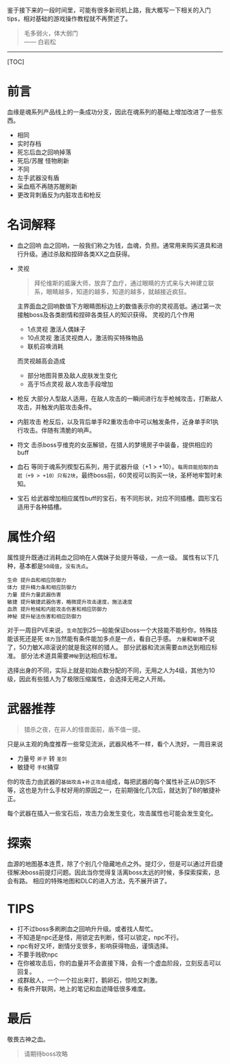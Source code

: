 鉴于接下来的一段时间里，可能有很多新司机上路，我大概写一下相关的入门tips，相对基础的游戏操作教程就不再赘述了。

> 毛多弱火，体大弱门     
—— 白岩松

***
[TOC]
# 前言
血缘是魂系列产品线上的一条成功分支，因此在魂系列的基础上增加改进了一些东西。
- 相同
 - 实时存档
 - 死忘后血之回响掉落
 - 死后/苏醒 怪物刷新
- 不同
 - 左手武器没有盾
 - 采血瓶不再随苏醒刷新
 - 更改背刺盾反为内脏攻击和枪反

# 名词解释
- 血之回响
    血之回响，一般我们称之为钱，血魂，负担。通常用来购买道具和进行升级。通过杀敌和捏碎各类XX之血获得。
- 灵视
    > 拜伦维斯的威廉大师，放弃了血疗，通过眼睛的方式来与大神建立联系，眼睛越多，知道的越多，知道的越多，就越接近疯狂。
    
    主界面血之回响数值下方眼睛图标边上的数值表示你的灵视高低。通过第一次接触boss及各类剧情和捏碎各类狂人的知识获得。
    灵视的几个作用

    - 1点灵视 激活人偶妹子 
    - 10点灵视 激活灵视商人，激活购买特殊物品
    - 联机召唤消耗

    而灵视越高会造成

    - 部分地图背景及敌人皮肤发生变化
    - 高于15点灵视 敌人攻击手段增加
 
- 枪反
    大部分人型敌人适用，在敌人攻击的一瞬间进行左手枪械攻击，打断敌人攻击，并触发内脏攻击条件。
- 内脏攻击
    枪反后，以及背后单手R2重攻击命中可以触发条件，近身单手R1执行攻击。伴随有清脆的响声。
-  符文
    击杀boss亨维克的女巫解锁，在猎人的梦境房子中装备，提供相应的buff
- 血石
    等同于魂系列楔型石系列，用于武器升级（+1 > +10）。`每周目能拾取的血岩（+9 > +10）只有2块`，最终boss前，60灵视可以购买一块，圣杯地牢暂时未知。
- 宝石
    给武器增加相应属性buff的宝石，有不同形状，对应不同插槽。圆形宝石适用于各种插槽。

# 属性介绍
属性提升既通过消耗血之回响在人偶妹子处提升等级，一点一级。
属性有以下几种，基本都是`50阈值`，`没有洗点`。
```
生命 提升血和相应防御力
体力 提升精力条和相应防御力
力量 提升力量武器伤害
敏捷 提升敏捷武器伤害，略微提升攻击速度，施法速度
血质 提升枪械和内脏攻击伤害和相应防御力
神秘 提升秘法伤害和相应防御力
```
对于一周目PVE来说，`生命`加到25一般能保证boss一个大技能不能秒你，特殊技能该死还是死
`体力`当然能有条件能加多点是一点，看自己手感。
`力量`和`敏捷`不说了，50力敏XJB滚说的就是我这样的猎人。
部分武器和流派需要`血质`达到相应标准。
部分法术道具需要`神秘`到达相应标准。

 选择出身的不同，实际上就是初始点数分配的不同，无用之人为4级，其他为10级，因此有些猎人为了极限压缩属性，会选择无用之人开局。

# 武器推荐
>猎杀之夜，在非人的怪兽面前，盾不值一提。

只是从主观的角度推荐一些常见流派，武器风格不一样，看个人洗好。一周目来说
- 力量号 `斧子` 转 `圣剑` 
- 敏捷号 `手杖`捅穿

你的攻击力由武器的`基础攻击`+`补正攻击`组成，每把武器的每个属性补正从D到S不等，这也是为什么手杖好用的原因之一，在前期强化几次后，就达到了B的敏捷补正。

每个武器在插入一些宝石后，攻击力会发生变化，攻击属性也可能会发生变化。

# 探索
血源的地图基本连贯，除了个别几个隐藏地点之外。提灯少，但是可以通过开启捷径解决boss前提灯问题。因此当你觉得复活离boss太远的时候，多探索探索，总会有路。
相应的特殊地图和DLC的进入方法，先不展开讲了。

# TIPS
- 打不过boss多刷刷血之回响升升级。或者找人帮忙。
- 不知道是npc还是怪，用锁定去判断，怪可以锁定，npc不行。
- npc有好又坏，剧情分支很多，影响获得物品，谨慎选择。
- 不要手贱砍npc
- 在你被攻击后，你的血量并不会直接下降，会有一个虚血阶段，立刻反击可以回复。
- 成群敌人，一个一个拉出来打，鹅卵石，惊险又刺激。
- 有条件开联网，地上的笔记和血迹降低很多难度。

# 最后
敬畏古神之血。

>请期待boss攻略